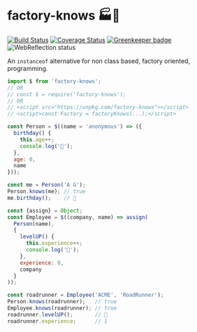 # factory-knows 🏭👃

[![Build Status](https://travis-ci.com/WebReflection/factory-knows.svg?branch=master)](https://travis-ci.com/WebReflection/factory-knows) [![Coverage Status](https://coveralls.io/repos/github/WebReflection/factory-knows/badge.svg?branch=master)](https://coveralls.io/github/WebReflection/factory-knows?branch=master) [![Greenkeeper badge](https://badges.greenkeeper.io/WebReflection/factory-knows.svg)](https://greenkeeper.io/) ![WebReflection status](https://offline.report/status/webreflection.svg)

An `instanceof` alternative for non class based, factory oriented, programming.

```js
import $ from 'factory-knows';
// OR
// const $ = require('factory-knows');
// OR
// <script src="https://unpkg.com/factory-knows"></script>
// <script>const Factory = factoryKnows(...);</script>

const Person = $((name = 'anonymous') => ({
  birthday() {
    this.age++;
    console.log('🎉');
  },
  age: 0,
  name
}));

const me = Person('A G');
Person.knows(me); // true
me.birthday();    // 🎉

const {assign} = Object;
const Employee = $((company, name) => assign(
  Person(name),
  {
    levelUP() {
      this.experience++;
      console.log('🤝');
    },
    experience: 0,
    company
  }
));

const roadrunner = Employee('ACME', 'RoadRunner');
Person.knows(roadrunner);   // true
Employee.knows(roadrunner); // true
roadrunner.levelUP();       // 🤝
roadrunner.experience;      // 1
```